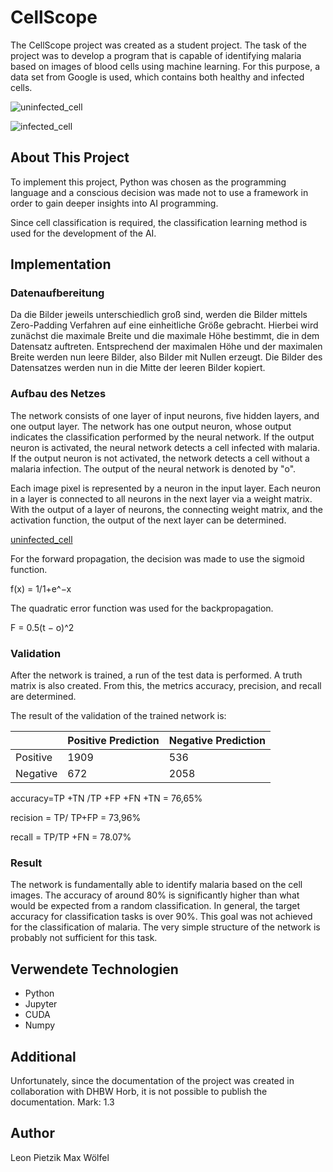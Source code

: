 # CellScope


The CellScope project was created as a student project. The task of the project was to develop a program that is capable of identifying malaria based on images of blood cells using machine learning. For this purpose, a data set from Google is used, which contains both healthy and infected cells.

![uninfected_cell](ImageMD/Boostrap.png?raw=true "Title")

![infected_cell](ImageMD/Boostrap.png?raw=true "Title")

## About This Project

To implement this project, Python was chosen as the programming language and a conscious decision was made not to use a framework in order to gain deeper insights into AI programming.

Since cell classification is required, the classification learning method is used for the development of the AI.

## Implementation

### Datenaufbereitung 
Da die Bilder jeweils unterschiedlich groß sind, werden die Bilder mittels Zero-Padding Verfahren auf eine einheitliche Größe gebracht. Hierbei wird zunächst die maximale Breite und die maximale Höhe bestimmt, die in dem Datensatz auftreten. Entsprechend der maximalen Höhe und der maximalen Breite werden nun leere Bilder, also Bilder mit Nullen erzeugt. Die Bilder des Datensatzes werden nun in die Mitte der leeren Bilder kopiert.


### Aufbau des Netzes 

The network consists of one layer of input neurons, five hidden layers, and one output layer. The network has one output neuron, whose output indicates the classification performed by the neural network. If the output neuron is activated, the neural network detects a cell infected with malaria. If the output neuron is not activated, the network detects a cell without a malaria infection. The output of the neural network is denoted by "o".

Each image pixel is represented by a neuron in the input layer. Each neuron in a layer is connected to all neurons in the next layer via a weight matrix. With the output of a layer of neurons, the connecting weight matrix, and the activation function, the output of the next layer can be determined.


[uninfected_cell](ImagesReadMe/NeuronalesNetz.png?raw=true "Title")


For the forward propagation, the decision was made to use the sigmoid function. 

f(x) = 1/1+e^−x

The quadratic error function was used for the backpropagation.

F = 0.5(t − o)^2

### Validation
After the network is trained, a run of the test data is performed. A truth matrix is also created. From this, the metrics accuracy, precision, and recall are determined.

The result of the validation of the trained network is: 

| | Positive Prediction | Negative Prediction |
| ------- | --- | --- |
| Positive | 1909 | 536 |
| Negative | 672 | 2058 |

accuracy=TP +TN /TP +FP +FN +TN     = 76,65%

recision = TP/ TP+FP                = 73,96%

recall = TP/TP +FN                  = 78.07%

### Result

The network is fundamentally able to identify malaria based on the cell images. The accuracy of around 80% is significantly higher than what would be expected from a random classification. In general, the target accuracy for classification tasks is over 90%. This goal was not achieved for the classification of malaria. The very simple structure of the network is probably not sufficient for this task.

## Verwendete Technologien

- Python
- Jupyter
- CUDA
- Numpy


## Additional 

Unfortunately, since the documentation of the project was created in collaboration with DHBW Horb, it is not possible to publish the documentation. Mark: 1.3

## Author

Leon Pietzik
Max Wölfel